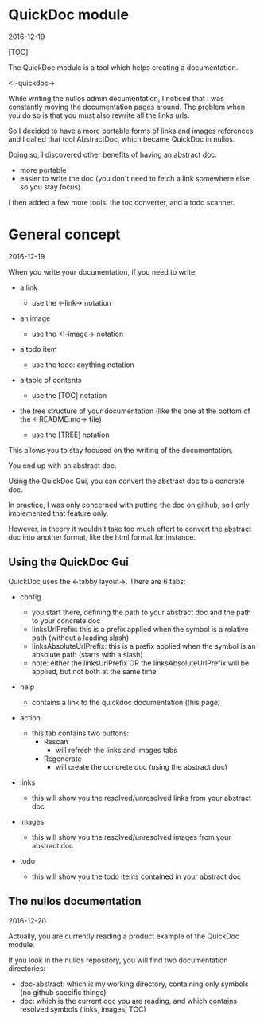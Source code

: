 QuickDoc module
===================
2016-12-19



[TOC]

The QuickDoc module is a tool which helps creating a documentation.


<!-quickdoc->


While writing the nullos admin documentation, I noticed that I was constantly
moving the documentation pages around. The problem when you do so is that you must also rewrite all 
the links urls. 

So I decided to have a more portable forms of links and images references, and I called that tool AbstractDoc,
which became QuickDoc in nullos.

Doing so, I discovered other benefits of having an abstract doc:

- more portable
- easier to write the doc (you don't need to fetch a link somewhere else, so you stay focus)


I then added a few more tools: the toc converter, and a todo scanner.



General concept
=================
2016-12-19


When you write your documentation, if you need to write:

- a link
    - use the <-link-> notation
- an image
    - use the <!-image-> notation
- a todo item
    - use the todo: anything notation
    
- a table of contents
    - use the &#91;TOC] notation 
    
- the tree structure of your documentation (like the one at the bottom of the <-README.md-> file)
    - use the &#91;TREE] notation 


This allows you to stay focused on the writing of the documentation.

You end up with an abstract doc.

Using the QuickDoc Gui, you can convert the abstract doc to a concrete doc.

In practice, I was only concerned with putting the doc on github, so I only implemented that feature only.

However, in theory it wouldn't take too much effort to convert the abstract doc into another 
format, like the html format for instance.



Using the QuickDoc Gui
-------------------

QuickDoc uses the <-tabby layout->.
There are 6 tabs:

- config
    - you start there, defining the path to your abstract doc and the path to your concrete doc
    - linksUrlPrefix: this is a prefix applied when the symbol is a relative path (without a leading slash)
    - linksAbsoluteUrlPrefix: this is a prefix applied when the symbol is an absolute path (starts with a slash)
    - note: either the linksUrlPrefix OR the linksAbsoluteUrlPrefix will be applied, but not both at the same time
    
- help
    - contains a link to the quickdoc documentation (this page)
- action
    - this tab contains two buttons:
        - Rescan
            - will refresh the links and images tabs
        - Regenerate
            - will create the concrete doc (using the abstract doc)
- links
    - this will show you the resolved/unresolved links from your abstract doc
- images
    - this will show you the resolved/unresolved images from your abstract doc
- todo
    - this will show you the todo items contained in your abstract doc



The nullos documentation
---------------------------
2016-12-20

Actually, you are currently reading a product example of the QuickDoc module.

If you look in the nullos repository, you will find two documentation directories:

- doc-abstract: which is my working directory, containing only symbols (no github specific things)
- doc: which is the current doc you are reading, and which contains resolved symbols (links, images, TOC)



 






